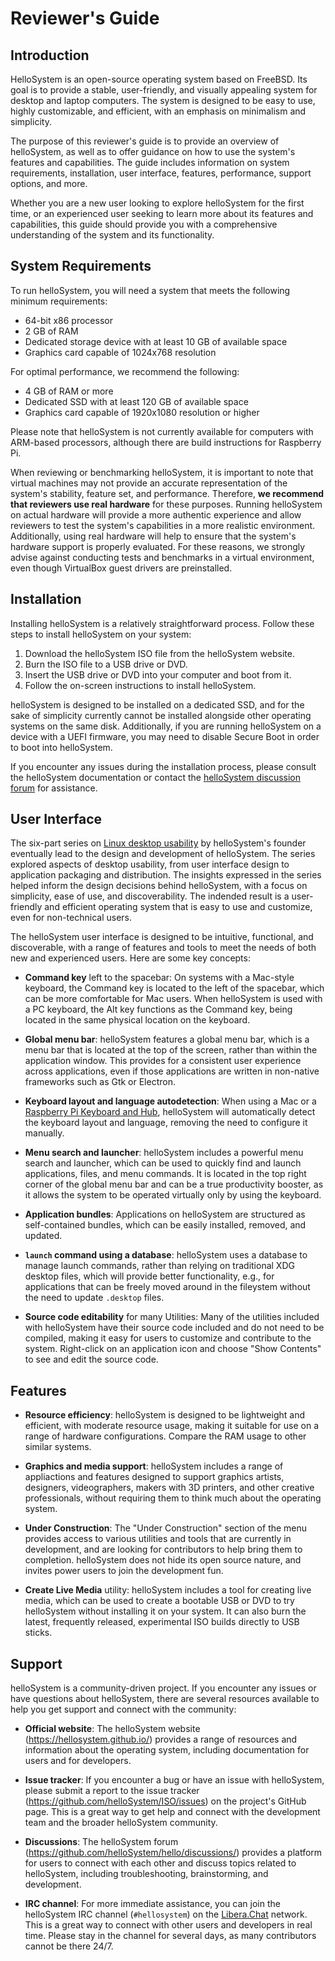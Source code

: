 # Reviewer's Guide

## Introduction
HelloSystem is an open-source operating system based on FreeBSD. Its goal is to provide a stable, user-friendly, and visually appealing system for desktop and laptop computers. The system is designed to be easy to use, highly customizable, and efficient, with an emphasis on minimalism and simplicity.

The purpose of this reviewer's guide is to provide an overview of helloSystem, as well as to offer guidance on how to use the system's features and capabilities. The guide includes information on system requirements, installation, user interface, features, performance, support options, and more.

Whether you are a new user looking to explore helloSystem for the first time, or an experienced user seeking to learn more about its features and capabilities, this guide should provide you with a comprehensive understanding of the system and its functionality.

## System Requirements

To run helloSystem, you will need a system that meets the following minimum requirements:

- 64-bit x86 processor
- 2 GB of RAM
- Dedicated storage device with at least 10 GB of available space
- Graphics card capable of 1024x768 resolution

For optimal performance, we recommend the following:

- 4 GB of RAM or more
- Dedicated SSD with at least 120 GB of available space
- Graphics card capable of 1920x1080 resolution or higher

Please note that helloSystem is not currently available for computers with ARM-based processors, although there are build instructions for Raspberry Pi.

When reviewing or benchmarking helloSystem, it is important to note that virtual machines may not provide an accurate representation of the system's stability, feature set, and performance. Therefore, **we recommend that reviewers use real hardware** for these purposes. Running helloSystem on actual hardware will provide a more authentic experience and allow reviewers to test the system's capabilities in a more realistic environment. Additionally, using real hardware will help to ensure that the system's hardware support is properly evaluated. For these reasons, we strongly advise against conducting tests and benchmarks in a virtual environment, even though VirtualBox guest drivers are preinstalled.

## Installation

Installing helloSystem is a relatively straightforward process. Follow these steps to install helloSystem on your system:

1. Download the helloSystem ISO file from the helloSystem website.
2. Burn the ISO file to a USB drive or DVD.
3. Insert the USB drive or DVD into your computer and boot from it.
4. Follow the on-screen instructions to install helloSystem.

helloSystem is designed to be installed on a dedicated SSD, and for the sake of simplicity currently cannot be installed alongside other operating systems on the same disk. Additionally, if you are running helloSystem on a device with a UEFI firmware, you may need to disable Secure Boot in order to boot into helloSystem.

If you encounter any issues during the installation process, please consult the helloSystem documentation or contact the [helloSystem discussion forum](https://github.com/helloSystem/hello/discussions/) for assistance.

## User Interface

The six-part series on [Linux desktop usability](https://medium.com/@probonopd/make-it-simple-linux-desktop-usability-part-1-5fa0fb369b42) by helloSystem's founder eventually lead to the design and development of helloSystem. The series explored aspects of  desktop usability, from user interface design to application packaging and distribution. The insights expressed in the series helped inform the design decisions behind helloSystem, with a focus on simplicity, ease of use, and discoverability. The indended result is a user-friendly and efficient operating system that is easy to use and customize, even for non-technical users.

The helloSystem user interface is designed to be intuitive, functional, and discoverable, with a range of features and tools to meet the needs of both new and experienced users. Here are some key concepts:

- **Command key** left to the spacebar: On systems with a Mac-style keyboard, the Command key is located to the left of the spacebar, which can be more comfortable for Mac users. When helloSystem is used with a PC keyboard, the Alt key functions as the Command key, being located in the same physical location on the keyboard.

- **Global menu bar**: helloSystem features a global menu bar, which is a menu bar that is located at the top of the screen, rather than within the application window. This provides for a consistent user experience across applications, even if those applications are written in non-native frameworks such as Gtk or Electron.

- **Keyboard layout and language autodetection**: When using a Mac or a [Raspberry Pi Keyboard and Hub](https://www.raspberrypi.com/products/raspberry-pi-keyboard-and-hub/), helloSystem will automatically detect the keyboard layout and language, removing the need to configure it manually.

- **Menu search and launcher**: helloSystem includes a powerful menu search and launcher, which can be used to quickly find and launch applications, files, and menu commands. It is located in the top right corner of the global menu bar and can be a true productivity booster, as it allows the system to be operated virtually only by using the keyboard.

- **Application bundles**: Applications on helloSystem are structured as self-contained bundles, which can be easily installed, removed, and updated.

- **`launch` command using a database**: helloSystem uses a database to manage launch commands, rather than relying on traditional XDG desktop files, which will provide better functionality, e.g., for applications that can be freely moved around in the fileystem without the need to update `.desktop` files.

- **Source code editability** for many Utilities: Many of the utilities included with helloSystem have their source code included and do not need to be compiled, making it easy for users to customize and contribute to the system. Right-click on an application icon and choose "Show Contents" to see and edit the source code.

## Features

- **Resource efficiency**: helloSystem is designed to be lightweight and efficient, with moderate resource usage, making it suitable for use on a range of hardware configurations. Compare the RAM usage to other similar systems.

- **Graphics and media support**: helloSystem includes a range of appliactions and features designed to support graphics artists, designers, videographers, makers with 3D printers, and other creative professionals, without requiring them to think much about the operating system.

- **Under Construction**: The "Under Construction" section of the menu provides access to various utilities and tools that are currently in development, and are looking for contributors to help bring them to completion. helloSystem does not hide its open source nature, and invites power users to join the development fun.

- **Create Live Media** utility: helloSystem includes a tool for creating live media, which can be used to create a bootable USB or DVD to try helloSystem without installing it on your system. It can also burn the latest, frequently released, experimental ISO builds directly to USB sticks.

## Support

helloSystem is a community-driven project. If you encounter any issues or have questions about helloSystem, there are several resources available to help you get support and connect with the community:

- **Official website**: The helloSystem website (https://hellosystem.github.io/) provides a range of resources and information about the operating system, including documentation for users and for developers.

- **Issue tracker**: If you encounter a bug or have an issue with helloSystem, please submit a report to the issue tracker (https://github.com/helloSystem/ISO/issues) on the project's GitHub page. This is a great way to get help and connect with the development team and the broader helloSystem community.

- **Discussions**: The helloSystem forum (https://github.com/helloSystem/hello/discussions/) provides a platform for users to connect with each other and discuss topics related to helloSystem, including troubleshooting, brainstorming, and development.

- **IRC channel**: For more immediate assistance, you can join the helloSystem IRC channel (`#hellosystem`) on the [Libera.Chat](https://libera.chat/) network. This is a great way to connect with other users and developers in real time. Please stay in the channel for several days, as many contributors cannot be there 24/7.

